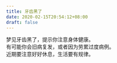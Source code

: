 ```yaml
---
title: 牙齿黑了
date: 2020-02-15T20:54:12+08:00
draft: false
---
```


梦见牙齿黑了，提示你注意身体健康。<br>
有可能你会旧病复发，或者因为劳累过度病例。<br>
近期要注意好好休息，生活要有规律。<br>
